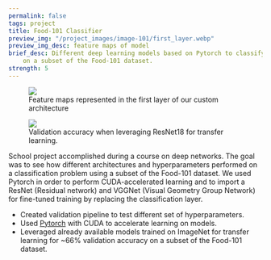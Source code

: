 ```yaml
---
permalink: false
tags: project
title: Food-101 Classifier
preview_img: "/project_images/image-101/first_layer.webp"
preview_img_desc: feature maps of model
brief_desc: Different deep learning models based on Pytorch to classify images
    on a subset of the Food-101 dataset.
strength: 5
---
```

<section class="project-images">
  <figure>
    <img src="{{ '/project_images/image-101/first_layer.webp' | url }}" />
    <figcaption>
      Feature maps represented in the first layer of our custom architecture
    </figcaption>
  </figure>
  <figure>
    <img src="{{ '/project_images/image-101/valid_acc_res_pft.webp' | url }}" />
    <figcaption>
      Validation accuracy when leveraging ResNet18 for transfer learning.
    </figcaption>
  </figure>
</section>

School project accomplished during a course on deep networks. The goal was to
see how different architectures and hyperparameters performed on a
classification problem using a subset of the Food-101 dataset. We used Pytorch
in order to perform CUDA-accelerated learning and to import a ResNet (Residual
network) and VGGNet (Visual Geometry Group Network) for fine-tuned training by
replacing the classification layer.

* Created validation pipeline to test different set of hyperparameters.
* Used [Pytorch](https://pytorch.org/) with CUDA to accelerate learning on
    models.
* Leveraged already available models trained on ImageNet for transfer learning
    for ~66% validation accuracy on a subset of the Food-101 dataset.